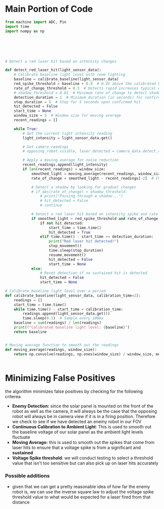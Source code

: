# Main Portion of Code 
```python
from machine import ADC, Pin
import time
import numpy as np






# Detect a red laser hit based on intensity changes

def detect_red_laser_hit(light_sensor_data):
    # Calibrate baseline light level with room lighting
    baseline = calibrate_baseline(light_sensor_data)
    red_spike_threshold = baseline + 0.4  # 0.4V above the calibrated baseline; can adjust
    rate_of_change_threshold = 0.3  # Detects rapid increases typical of lasers (in volts)
    # shadow_threshold = 0.01  # Minimum rate of change to detect shadows
    detection_duration = 1  # Minimum duration (in seconds) for confirmed hit
    stop_duration = 5  # Stop for 5 seconds upon confirmed hit
    hit_detected = False
    start_time = None
    window_size = 5  # Window size for moving average
    recent_readings = []

    while True:
        # Get the current light intensity reading
        light_intensity = light_sensor_data.get()

        # Get camera readings
        # opposing_robot_visible, laser_detected = camera_data.detect_robot_and_laser()  # Camera logic

        # Apply a moving average for noise reduction
        recent_readings.append(light_intensity)
        if len(recent_readings) > window_size:
            smoothed_light = moving_average(recent_readings, window_size)[-1]
            rate_of_change = smoothed_light - recent_readings[-2]  # Change in intensity

            # Detect a shadow by looking for gradual changes
            # if abs(rate_of_change) < shadow_threshold:
                # print("Passing through a shadow...")
                # hit_detected = False
                # continue

            # Detect a red laser hit based on intensity spike and rate of change
            if smoothed_light > red_spike_threshold and rate_of_change >= rate_of_change_threshold:
                if not hit_detected:
                    start_time = time.time()
                    hit_detected = True
                elif time.time() - start_time >= detection_duration:
                    print("Red laser hit detected!")
                    stop_movement()
                    time.sleep(stop_duration)
                    resume_movement()
                    hit_detected = False
                    start_time = None
            else:
                # Reset detection if no sustained hit is detected
                hit_detected = False
                start_time = None

# Calibrate baseline light level over a period
def calibrate_baseline(light_sensor_data, calibration_time=2):
    readings = []
    start_time = time.time()
    while time.time() - start_time < calibration_time:
        readings.append(light_sensor_data.get())
        time.sleep(0.1)  # Sample every 100ms
    baseline = sum(readings) / len(readings)
    print(f"Calibrated baseline light level: {baseline}")
    return baseline


# Moving average function to smooth out the readings
def moving_average(readings, window_size):
    return np.convolve(readings, np.ones(window_size) / window_size, mode='valid')



```

# Minimizing False Positives
the algorithm minimizes false positives by checking for the following criterea
- **Enemy Detection:** since the solar panel is mounted on the front of the robot as well as the camera, it will always be the case that the opposing robot will always be in camera view if it is in a firing position. Therefore we check to see if we have detected an enemy robot in our FOV 
- **Continuous Calibration to Ambient Light**: This is used to smooth out the baseline voltage of our solar panel as the ambient light levels fluctuate
- **Moving Average:** this is used to smooth out the spikes that come from laser hits to ensure that a voltage spike is from a significant and **sustained** 
- **Voltage Spike threshold**: we will conduct testing to select a threshold value that isn't too sensitive but can also pick up on laser hits accurately 

### Possible additions
- given that we can get a pretty reasonable idea of how far the enemy robot is, we can use the inverse square law to adjust the voltage spike threshold value to what would be expected for a laser fired from that distance
